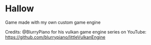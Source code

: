 # Hallow
Game made with my own custom game engine

Credits:
@BlurryPiano for his vulkan game engine series on YouTube: https://github.com/blurrypiano/littleVulkanEngine
